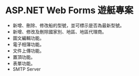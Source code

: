 # ASP.NET Web Forms 遊艇專案
* 新增、刪除、修改船的型號，並可標示是否為最新型號。
* 新增、修改及刪除國家別、地區、地區代理商。
* 圖文編輯功能。
* 電子相簿功能。
* 文件上傳功能。
* 置頂功能。
* 表單功能。
* SMTP Server

